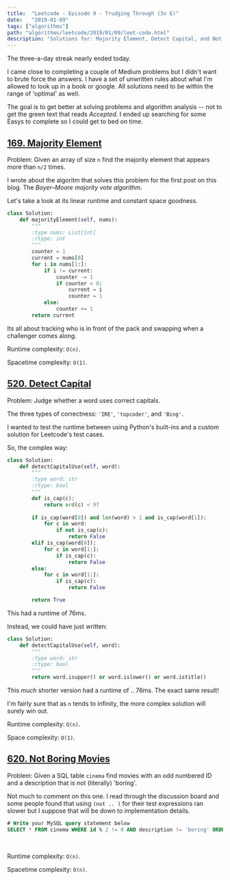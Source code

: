 ```yaml
---
title:  "Leetcode - Episode 9 - Trudging Through (3x E)"
date:   "2019-01-09"
tags: ["algorithms"]
path: "algorithms/leetcode/2019/01/09/leet-code.html"
description: "Solutions for: Majority Element, Detect Capital, and Not Boring Movies."
---
```


The three-a-day streak nearly ended today.

I came close to completing a couple of Medium problems but I didn't want to brute force the answers. I have a set of unwritten rules about what I'm allowed to look up in a book or google. All solutions need to be within the range of 'optimal' as well.

The goal is to get better at solving problems and algorithm analysis -- not to get the green text that reads *Accepted*. I ended up searching for some Easys to complete so I could get to bed on time.

## [169. Majority Element](https://leetcode.com/problems/majority-element/)

Problem: Given an array of size `n` find the majority element that appears more than `n/2` times.

I wrote about the algoritm that solves this problem for the first post on this blog. The *Boyer–Moore majority vote algorithm*.

Let's take a look at its linear runtime and constant space goodness.

```python
class Solution:
    def majorityElement(self, nums):
        """
        :type nums: List[int]
        :rtype: int
        """
        counter = 1
        current = nums[0]
        for i in nums[1:]:
            if i != current:
                counter -= 1
                if counter < 0:
                    current = i
                    counter = 1
            else:
                counter += 1
        return current
```

Its all about tracking who is in front of the pack and swapping when a challenger comes along.

Runtime complexity: `O(n)`.

Spacetime complexity: `O(1)`.

## [520. Detect Capital](https://leetcode.com/problems/detect-capital/)

Problem: Judge whether a word uses correct capitals.

The three types of correctness: `'IRE'`, `'topcoder'`, and `'Bing'`.

I wanted to test the runtime between using Python's built-ins and a custom solution for Leetcode's test cases.

So, the complex way:

```python
class Solution:
    def detectCapitalUse(self, word):
        """
        :type word: str
        :rtype: bool
        """
        def is_cap(c):
            return ord(c) < 97
        
        if is_cap(word[0]) and len(word) > 1 and is_cap(word[1]):
            for c in word:
                if not is_cap(c):
                    return False
        elif is_cap(word[0]):
            for c in word[1:]:
                if is_cap(c):
                    return False
        else:
            for c in word[1:]:
                if is_cap(c):
                    return False

        return True
```

This had a runtime of 76ms.

Instead, we could have just written:

```python
class Solution:
    def detectCapitalUse(self, word):
        """
        :type word: str
        :rtype: bool
        """
        return word.isupper() or word.islower() or word.istitle()
```

This *much* shorter version had a runtime of .. 76ms. The exact same result!

I'm fairly sure that as `n` tends to infinity, the more complex solution will surely win out.

Runtime complexity: `O(n)`.

Space complexity: `O(1)`.

## [620. Not Boring Movies](https://leetcode.com/problems/not-boring-movies/)

Problem: Given a SQL table `cinema` find movies with an odd numbered ID and a description that is not (literally) 'boring'.

Not much to comment on this one. I read through the discussion board and some people found that using `(not .. )` for their test expressions ran slower but I suppose that will be down to implementation details.

```SQL 
# Write your MySQL query statement below
SELECT * FROM cinema WHERE id % 2 != 0 AND description != 'boring' ORDER BY rating DESC;
```

<br>

Runtime complexity: `O(n)`.

Spacetime complexity: `O(n)`.
